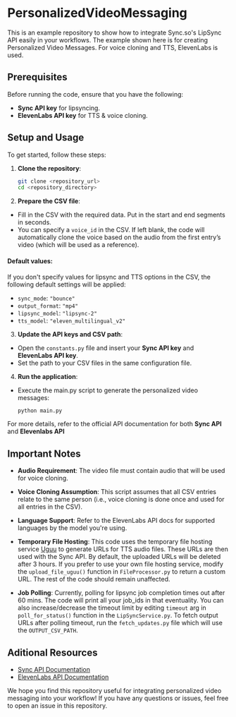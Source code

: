 # PersonalizedVideoMessaging

This is an example repository to show how to integrate Sync.so's LipSync API easily in your workflows. The example shown here is for creating Personalized Video Messages. For voice cloning and TTS, ElevenLabs is used.

## Prerequisites

Before running the code, ensure that you have the following:

- **Sync API key** for lipsyncing.
- **ElevenLabs API key** for TTS & voice cloning.

## Setup and Usage

To get started, follow these steps:

1. **Clone the repository**:
    ```bash
    git clone <repository_url>
    cd <repository_directory>
    ```
2. **Prepare the CSV file**:

- Fill in the CSV with the required data. Put in the start and end segments in seconds.
- You can specify a `voice_id` in the CSV. If left blank, the code will automatically clone the voice based on the audio from the first entry’s video (which will be used as a reference).

#### Default values:
If you don't specify values for lipsync and TTS options in the CSV, the following default settings will be applied:
- `sync_mode`: `"bounce"`
- `output_format`: `"mp4"`
- `lipsync_model`: `"lipsync-2"`
- `tts_model`: `"eleven_multilingual_v2"`

3. **Update the API keys and CSV path**:

- Open the `constants.py` file and insert your **Sync API key** and **ElevenLabs API key**.
- Set the path to your CSV files in the same configuration file.

4. **Run the application**:

- Execute the main.py script to generate the personalized video messages:
    ```bash
    python main.py
    ```
For more details, refer to the official API documentation for both **Sync API** and **Elevenlabs API**

## Important Notes

- **Audio Requirement**: The video file must contain audio that will be used for voice cloning.

- **Voice Cloning Assumption**: This script assumes that all CSV entries relate to the same person (i.e., voice cloning is done once and used for all entries in the CSV).

- **Language Support**: Refer to the ElevenLabs API docs for supported languages by the model you're using.

- **Temporary File Hosting**: This code uses the temporary file hosting service [Uguu](https://uguu.se/) to generate URLs for TTS audio files. These URLs are then used with the Sync API. By default, the uploaded URLs will be deleted after 3 hours. If you prefer to use your own file hosting service, modify the `upload_file_uguu()` function in `FileProcessor.py` to return a custom URL. The rest of the code should remain unaffected.

- **Job Polling**: Currently, polling for lipsync job completion times out after 60 mins. The code will print all your job_ids in that eventuality. You can also increase/decrease the timeout limit by editing `timeout` arg in `poll_for_status()` function in the `LipSyncService.py`. To fetch output URLs after polling timeout, run the `fetch_updates.py` file which will use the `OUTPUT_CSV_PATH`. 

## Aditional Resources

- [Sync API Documentation](https://docs.sync.so/introduction)
- [ElevenLabs API Documentation](https://elevenlabs.io/docs/api-reference/introduction)


We hope you find this repository useful for integrating personalized video messaging into your workflow! If you have any questions or issues, feel free to open an issue in this repository.